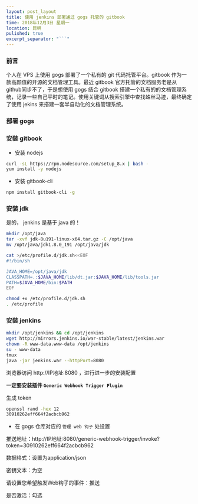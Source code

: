 ```yaml
---
layout: post_layout
title: 使用 jenkins 部署通过 gogs 托管的 gitbook
time: 2018年12月3日 星期一
location: 昆明
pulished: true
excerpt_separator: "```"
---
```


### 前言

个人在 VPS 上使用 gogs 部署了一个私有的 git 代码托管平台。gitbook 作为一款高颜值的开源的文档管理工具。最近 gitbook 官方托管的文档服务老是从 github同步不了，于是想使用 gogs 结合 gitbook 搭建一个私有的的文档管理系统，记录一些自己平时的笔记。使用关键词从搜索引擎中查找蛛丝马迹，最终确定了使用 jekins 来搭建一套半自动化的文档管理系统。

### 部署 gogs

### 安装 gitbook

+ 安装 nodejs

```sh
curl -sL https://rpm.nodesource.com/setup_8.x | bash -
yum install -y nodejs
```

+ 安装 gitbook-cli

```sh
npm install gitbook-cli -g
```

### 安装 jdk

是的， jenkins 是基于 java 的！

```sh
mkdir /opt/java
tar -xvf jdk-8u191-linux-x64.tar.gz -C /opt/java
mv /opt/java/jdk1.8.0_191 /opt/java/jdk

cat >/etc/profile.d/jdk.sh<<EOF
#!/bin/sh

JAVA_HOME=/opt/java/jdk
CLASSPATH=.:$JAVA_HOME/lib/dt.jar:$JAVA_HOME/lib/tools.jar
PATH=$JAVA_HOME/bin:$PATH
EOF

chmod +x /etc/profile.d/jdk.sh
. /etc/profile
```

### 安装 jenkins

```sh
mkdir /opt/jenkins && cd /opt/jenkins
wget http://mirrors.jenkins.io/war-stable/latest/jenkins.war
chown -R www-data.www-data /opt/jenkins
su - www-data
tmux
java -jar jenkins.war --httpPort=8080
```

浏览器访问 http://IP地址:8080 ，进行进一步的安装配置

**一定要安装插件 `Generic Webhook Trigger Plugin`**

生成 token

```sh
openssl rand -hex 12
30910262eff664f2acbcb962
```

- 在 gogs 仓库对应的 `管理 web 钩子` 处设置

推送地址：http://IP地址:8080/generic-webhook-trigger/invoke?token=30910262eff664f2acbcb962

数据格式：设置为application/json

密钥文本：为空

请设置您希望触发Web钩子的事件：推送

是否激活：勾选
